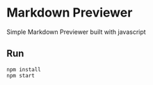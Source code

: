 # Markdown Previewer

Simple Markdown Previewer built with javascript


## Run

```
npm install
npm start
```
